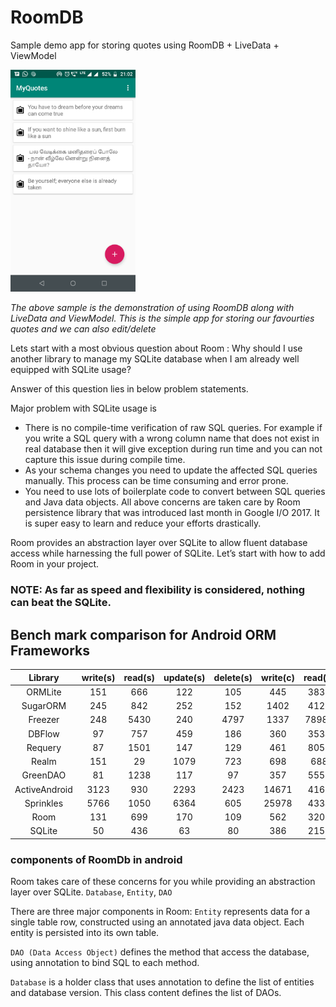 # RoomDB
Sample demo app for storing quotes using RoomDB + LiveData + ViewModel

<img src="https://github.com/nataraj06/RoomDB/blob/master/media/device-2019-01-10-210259.png" width="200" style="max-width:100%;">

*The above sample is the demonstration of using RoomDB along with LiveData and ViewModel. This is the simple app for storing 
our favourties quotes and we can also edit/delete*

Lets start with a most obvious question about Room : Why should I use another library to manage my SQLite database when I am already well equipped with SQLite usage?

Answer of this question lies in below problem statements.

Major problem with SQLite usage is

* There is no compile-time verification of raw SQL queries. For example if you write a SQL query with a wrong column name that does not exist in real database then it will give exception during run time and you can not capture this issue during compile time.
* As your schema changes you need to update the affected SQL queries manually. This process can be time consuming and error prone.
* You need to use lots of boilerplate code to convert between SQL queries and Java data objects.
All above concerns are taken care by Room persistence library that was introduced last month in Google I/O 2017. It is super easy to learn and reduce your efforts drastically.

Room provides an abstraction layer over SQLite to allow fluent database access while harnessing the full power of SQLite. Let’s start with how to add Room in your project.

### NOTE: As far as  speed and flexibility is considered, nothing can beat the SQLite.

## Bench mark comparison for Android ORM Frameworks

|Library|write(s)|read(s)|update(s)|delete(s)|write(c)|read(c)|update(c)|delete(c)|write(b)|read(b)|update(b)|delete(b)|
|:-----:|:------:|:-----:|:-------:|:-------:|:------:|:-----:|:-------:|:-------:|:------:|:-----:|:-------:|:-------:|
|ORMLite|151|666|122|105|445|3836|857|811|1563|3426|724|728|
|SugarORM|245|842|252|152|1402|4129|1467|1003|2204|4397|1702|1197|
|Freezer|248|5430|240|4797|1337|78982|2221|22104|3255|134942|1887|29515|
|DBFlow|97|757|459|186|360|3534|3124|1044|1129|4653|5204|1268|
|Requery|87|1501|147|129|461|8057|861|802|1368|8002|886|763|
|Realm|151|29|1079|723|698|688|19666|9180|1522|210|21129|10006|
|GreenDAO|81|1238|117|97|357|5552|455|274|598|5905|504|315|
|ActiveAndroid|3123|930|2293|2423|14671|4165|15958|13023|17213|4653|19303|14642|
|Sprinkles|5766|1050|6364|605|25978|4334|65579|2428|27774|4526|37705|2519|
|Room|131|699|170|109|562|3201|717|403|1330|3532|790|507|
|SQLite|50|436|63|80|386|2155|192|284|1146|2313|213|318|

### components of RoomDb in android

Room takes care of these concerns for you while providing an abstraction layer over SQLite.
```Database```, ```Entity```, ```DAO```

There are three major components in Room:
```Entity``` represents data for a single table row, constructed using an annotated java data object. Each entity is persisted into its own table.

```DAO (Data Access Object)``` defines the method that access the database, using annotation to bind SQL to each method.

```Database``` is a holder class that uses annotation to define the list of entities and database version. This class content defines the list of DAOs.

